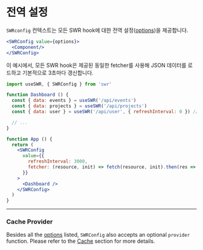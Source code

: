 # 전역 설정

`SWRconfig` 컨텍스트는 모든 SWR hook에 대한 전역 설정([options](/docs/options))을 제공합니다.

```jsx
<SWRConfig value={options}>
  <Component/>
</SWRConfig>
```

이 예시에서, 모든 SWR hook은 제공된 동일한 fetcher를 사용해 JSON 데이터를 로드하고 기본적으로 3초마다 갱신합니다.

```jsx
import useSWR, { SWRConfig } from 'swr'

function Dashboard () {
  const { data: events } = useSWR('/api/events')
  const { data: projects } = useSWR('/api/projects')
  const { data: user } = useSWR('/api/user', { refreshInterval: 0 }) // 오버라이드

  // ...
}

function App () {
  return (
    <SWRConfig 
      value={{
        refreshInterval: 3000,
        fetcher: (resource, init) => fetch(resource, init).then(res => res.json())
      }}
    >
      <Dashboard />
    </SWRConfig>
  )
}
```

---

### Cache Provider

Besides all the [options](/docs/options) listed, `SWRConfig` also accepts an optional `provider` function. Please refer to the [Cache](/docs/cache) section for more details.
